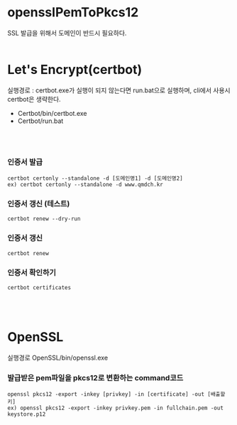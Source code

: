 # opensslPemToPkcs12

SSL 발급을 위해서 도메인이 반드시 필요하다.
<br><br>

# Let's Encrypt(certbot)<br>
실행경로 : certbot.exe가 실행이 되지 않는다면 run.bat으로 실행하며, cli에서 사용시 certbot은 생략한다.
- Certbot/bin/certbot.exe
- Certbot/run.bat
  
<br><br>
### 인증서 발급
  ```
  certbot certonly --standalone -d [도메인명1] -d [도메인명2]
  ex) certbot certonly --standalone -d www.qmdch.kr
  ```

### 인증서 갱신 (테스트)
  ```
  certbot renew --dry-run
  ```

### 인증서 갱신
  ```
  certbot renew
  ```

### 인증서 확인하기
  ```
  certbot certificates
  ```

<br><br>
# OpenSSL
실행경로
  OpenSSL/bin/openssl.exe 

### 발급받은 pem파일을 pkcs12로 변환하는 command코드
  ```
  openssl pkcs12 -export -inkey [privkey] -in [certificate] -out [배출할키]
  ex) openssl pkcs12 -export -inkey privkey.pem -in fullchain.pem -out keystore.p12
  ```
